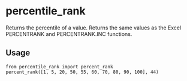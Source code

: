 # percentile_rank

Returns the percentile of a value. Returns the same values as the Excel PERCENTRANK and PERCENTRANK.INC functions.

## Usage

```
from percentile_rank import percent_rank
percent_rank([1, 5, 20, 50, 55, 60, 70, 80, 90, 100], 44)
```